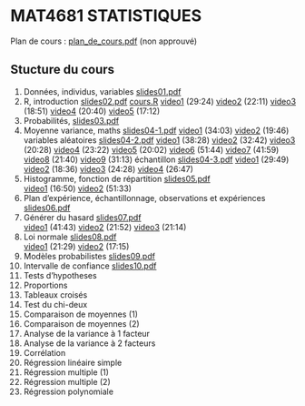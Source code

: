 # MAT4681 STATISTIQUES

Plan de cours : [plan_de_cours.pdf](https://github.com/freakonometrics/MAT4681/blob/master/documents_divers/Plan_Cours_MAT4681.pdf) (non approuvé)

## Stucture du cours

1. Données, individus, variables [slides01.pdf](https://github.com/freakonometrics/MAT4681/blob/master/slides/MAT_4681_slides_01.pdf) 
2. R, introduction [slides02.pdf](https://github.com/freakonometrics/MAT4681/blob/master/slides/MAT_4681_slides_02.pdf) [cours.R](https://github.com/freakonometrics/MAT4681/blob/master/slides/cours.R) [video1](https://www.youtube.com/watch?v=IqYdWXUSv_g&list=PLCrFTE7Gu_3RG98Ahj3MCgdBsjysMJ-4H&index=1) (29:24) [video2](https://www.youtube.com/watch?v=UbZV1NSbabU&list=PLCrFTE7Gu_3RG98Ahj3MCgdBsjysMJ-4H&index=2) (22:11) [video3](https://www.youtube.com/watch?v=w35n5JI-tw8&list=PLCrFTE7Gu_3RG98Ahj3MCgdBsjysMJ-4H&index=3) (18:51) [video4](https://www.youtube.com/watch?v=IqYdWXUSv_g&list=PLCrFTE7Gu_3RG98Ahj3MCgdBsjysMJ-4H&index=4) (20:40) [video5](https://www.youtube.com/watch?v=bW-zgiaLP2Q&list=PLCrFTE7Gu_3RG98Ahj3MCgdBsjysMJ-4H&index=5) (17:12) 
3. Probabilités, [slides03.pdf](https://github.com/freakonometrics/MAT4681/blob/master/slides/MAT_4681_slides_03.pdf) 
4. Moyenne variance, maths [slides04-1.pdf](https://github.com/freakonometrics/MAT4681/blob/master/slides/MAT_4681_slides_04_1.pdf) [video1](https://www.youtube.com/watch?v=EuhxzuAyth0&list=PLCrFTE7Gu_3RG98Ahj3MCgdBsjysMJ-4H&index=6) (34:03) [video2](https://www.youtube.com/watch?v=yjvtJgyTDog&list=PLCrFTE7Gu_3RG98Ahj3MCgdBsjysMJ-4H&index=7) (19:46) 
variables aléatoires [slides04-2.pdf](https://github.com/freakonometrics/MAT4681/blob/master/slides/MAT_4681_slides_04_2.pdf) 
[video1](https://www.youtube.com/watch?v=jQ1ps26CpUc&list=PLCrFTE7Gu_3RG98Ahj3MCgdBsjysMJ-4H&index=8) (38:28) 
[video2](https://www.youtube.com/watch?v=tbb74dPQxkg&list=PLCrFTE7Gu_3RG98Ahj3MCgdBsjysMJ-4H&index=9) (32:42) 
[video3](https://www.youtube.com/watch?v=DB16Vs6OmB4&list=PLCrFTE7Gu_3RG98Ahj3MCgdBsjysMJ-4H&index=10) (20:28) 
[video4](https://www.youtube.com/watch?v=5ssmN6njfek&list=PLCrFTE7Gu_3RG98Ahj3MCgdBsjysMJ-4H&index=11) (23:22)
[video5](https://www.youtube.com/watch?v=wT-1bEqgsps&list=PLCrFTE7Gu_3RG98Ahj3MCgdBsjysMJ-4H&index=12) (20:02) 
[video6](https://www.youtube.com/watch?v=2RI78QiRcN0&list=PLCrFTE7Gu_3RG98Ahj3MCgdBsjysMJ-4H&index=13) (51:44) 
[video7](https://www.youtube.com/watch?v=nB5BV1vMWiU&list=PLCrFTE7Gu_3RG98Ahj3MCgdBsjysMJ-4H&index=14) (41:59) 
[video8](https://www.youtube.com/watch?v=zhJl4LVzlNA&list=PLCrFTE7Gu_3RG98Ahj3MCgdBsjysMJ-4H&index=15) (21:40) 
[video9](https://www.youtube.com/watch?v=yyJCU3OiobU&list=PLCrFTE7Gu_3RG98Ahj3MCgdBsjysMJ-4H&index=16) (31:13)
échantillon [slides04-3.pdf](https://github.com/freakonometrics/MAT4681/blob/master/slides/MAT_4681_slides_04_3.pdf) [video1](https://www.youtube.com/watch?v=yyJCU3OiobU&list=PLCrFTE7Gu_3RG98Ahj3MCgdBsjysMJ-4H&index=16) (29:49) [video2](https://www.youtube.com/watch?v=yyJCU3OiobU&list=PLCrFTE7Gu_3RG98Ahj3MCgdBsjysMJ-4H&index=16) (18:36) [video3](https://www.youtube.com/watch?v=yyJCU3OiobU&list=PLCrFTE7Gu_3RG98Ahj3MCgdBsjysMJ-4H&index=16) (24:28) [video4](https://www.youtube.com/watch?v=yyJCU3OiobU&list=PLCrFTE7Gu_3RG98Ahj3MCgdBsjysMJ-4H&index=16) (26:47)
5. Histogramme, fonction de répartition [slides05.pdf](https://github.com/freakonometrics/MAT4681/blob/master/slides/MAT_4681_slides_05.pdf)  
[video1](https://www.youtube.com/watch?v=yyJCU3OiobU&list=PLCrFTE7Gu_3RG98Ahj3MCgdBsjysMJ-4H&index=16) (16:50) 
[video2](https://www.youtube.com/watch?v=yyJCU3OiobU&list=PLCrFTE7Gu_3RG98Ahj3MCgdBsjysMJ-4H&index=16) (51:33)
6. Plan d’expérience, échantillonnage, observations et expériences [slides06.pdf](https://github.com/freakonometrics/MAT4681/blob/master/slides/MAT_4681_slides_06.pdf) 
7. Générer du hasard [slides07.pdf](https://github.com/freakonometrics/MAT4681/blob/master/slides/MAT_4681_slides_07.pdf)  
[video1](https://www.youtube.com/watch?v=yyJCU3OiobU&list=PLCrFTE7Gu_3RG98Ahj3MCgdBsjysMJ-4H&index=16) (41:43) 
[video2](https://www.youtube.com/watch?v=yyJCU3OiobU&list=PLCrFTE7Gu_3RG98Ahj3MCgdBsjysMJ-4H&index=16) (21:52) 
[video3](https://www.youtube.com/watch?v=yyJCU3OiobU&list=PLCrFTE7Gu_3RG98Ahj3MCgdBsjysMJ-4H&index=16) (21:14)
8. Loi normale [slides08.pdf](https://github.com/freakonometrics/MAT4681/blob/master/slides/MAT_4681_slides_08.pdf)  
[video1](https://www.youtube.com/watch?v=yyJCU3OiobU&list=PLCrFTE7Gu_3RG98Ahj3MCgdBsjysMJ-4H&index=16) (21:29) 
[video2](https://www.youtube.com/watch?v=yyJCU3OiobU&list=PLCrFTE7Gu_3RG98Ahj3MCgdBsjysMJ-4H&index=16) (17:15)
9. Modèles probabilistes [slides09.pdf](https://github.com/freakonometrics/MAT4681/blob/master/slides/MAT_4681_slides_09.pdf) 
10. Intervalle de confiance [slides10.pdf](https://github.com/freakonometrics/MAT4681/blob/master/slides/MAT_4681_slides_10.pdf) 
12. Tests d’hypotheses
13. Proportions
14. Tableaux croisés 
15. Test du chi-deux
16. Comparaison de moyennes (1)
17. Comparaison de moyennes (2)
18. Analyse de la variance à 1 facteur
19. Analyse de la variance à 2 facteurs
20. Corrélation
21. Régression linéaire simple
22. Régression multiple (1)
23. Régression multiple (2)
24. Régression polynomiale
